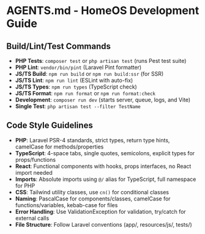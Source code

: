 # AGENTS.md - HomeOS Development Guide

## Build/Lint/Test Commands

- **PHP Tests**: `composer test` or `php artisan test` (runs Pest test suite)
- **PHP Lint**: `vendor/bin/pint` (Laravel Pint formatter)
- **JS/TS Build**: `npm run build` or `npm run build:ssr` (for SSR)
- **JS/TS Lint**: `npm run lint` (ESLint with auto-fix)
- **JS/TS Types**: `npm run types` (TypeScript check)
- **JS/TS Format**: `npm run format` or `npm run format:check`
- **Development**: `composer run dev` (starts server, queue, logs, and Vite)
- **Single Test**: `php artisan test --filter TestName`

## Code Style Guidelines

- **PHP**: Laravel PSR-4 standards, strict types, return type hints, camelCase for methods/properties
- **TypeScript**: 4-space tabs, single quotes, semicolons, explicit types for props/functions
- **React**: Functional components with hooks, props interfaces, no React import needed
- **Imports**: Absolute imports using `@/` alias for TypeScript, full namespace for PHP
- **CSS**: Tailwind utility classes, use `cn()` for conditional classes
- **Naming**: PascalCase for components/classes, camelCase for functions/variables, kebab-case for files
- **Error Handling**: Use ValidationException for validation, try/catch for external calls
- **File Structure**: Follow Laravel conventions (app/, resources/js/, tests/)
